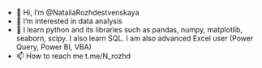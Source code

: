 - 👋 Hi, I’m @NataliaRozhdestvenskaya
- 👀 I’m interested in data analysis
- 🌱 I learn python and its libraries such as pandas, numpy, matplotlib, seaborn, scipy. I also learn SQL.
I am also advanced Excel user (Power Query, Power BI, VBA)
- 📫 How to reach me t.me/N_rozhd

<!---
NataliaRozhdestvenskaya/NataliaRozhdestvenskaya is a ✨ special ✨ repository because its `README.md` (this file) appears on your GitHub profile.
You can click the Preview link to take a look at your changes.
--->

